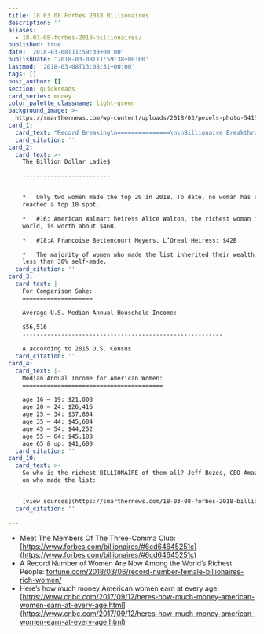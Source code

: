 ```yaml
---
title: 18.03.08 Forbes 2018 Billionaires
description: ''
aliases:
  - 18-03-08-forbes-2018-billionaires/
published: true
date: '2018-03-08T11:59:38+00:00'
publishDate: '2018-03-08T11:59:38+00:00'
lastmod: '2018-03-08T13:08:31+00:00'
tags: []
post_author: []
section: quickreads
card_series: money
color_palette_classname: light-green
background_image: >-
  https://smarthernews.com/wp-content/uploads/2018/03/pexels-photo-541525-1-scaled.jpeg
card_1:
  card_text: "Record Breaking\n===============\n\nBillionaire Breakthrough\n------------------------\n\n_Forbes_ newly released 2018 World’s Billionaire rankings shows **women make up nearly 12% of the world’s billionaires** – that’s an all-time high."
  card_citation: ''
card_2:
  card_text: >-
    The Billion Dollar Ladie$

    -------------------------


    *   Only two women made the top 20 in 2018. To date, no woman has ever
    reached a top 10 spot.

    *   #16: American Walmart heiress Alice Walton, the richest woman in the
    world, is worth about $46B.

    *   #18:A Francoise Bettencourt Meyers, L’Oreal Heiress: $42B

    *   The majority of women who made the list inherited their wealth, with
    less than 30% self-made.
  card_citation: ''
card_3:
  card_text: |-
    For Comparison Sake:
    ====================

    Average U.S. Median Annual Household Income:  
      
    $56,516
    ---------------------------------------------------------

    A according to 2015 U.S. Census
  card_citation: ''
card_4:
  card_text: |-
    Median Annual Income for American Women:
    ========================================

    age 16 – 19: $21,008  
    age 20 – 24: $26,416  
    age 25 – 34: $37,804  
    age 35 – 44: $45,604  
    age 45 – 54: $44,252  
    age 55 – 64: $45,188  
    age 65 & up: $41,600
  card_citation: ''
card_10:
  card_text: >-
    So who is the richest BILLIONAIRE of them all? Jeff Bezos, CEO Amazon. More
    on who made the list:


    [view sources](https://smarthernews.com/18-03-08-forbes-2018-billionaires/)
  card_citation: ''

---
```

*   Meet The Members Of The Three-Comma Club: [https://www.forbes.com/billionaires/#6cd64645251c](https://www.forbes.com/billionaires/#6cd64645251c)
*   A Record Number of Women Are Now Among the World’s Richest People: [fortune.com/2018/03/06/record-number-female-billionaires-rich-women/](http://fortune.com/2018/03/06/record-number-female-billionaires-rich-women/)
*   Here’s how much money American women earn at every age: [https://www.cnbc.com/2017/09/12/heres-how-much-money-american-women-earn-at-every-age.html](https://www.cnbc.com/2017/09/12/heres-how-much-money-american-women-earn-at-every-age.html)